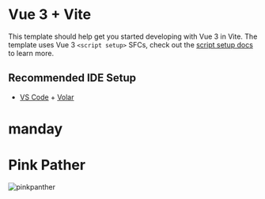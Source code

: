 # Vue 3 + Vite

This template should help get you started developing with Vue 3 in Vite. The template uses Vue 3 `<script setup>` SFCs, check out the [script setup docs](https://v3.vuejs.org/api/sfc-script-setup.html#sfc-script-setup) to learn more.

## Recommended IDE Setup

- [VS Code](https://code.visualstudio.com/) + [Volar](https://marketplace.visualstudio.com/items?itemName=Vue.volar)

# manday
# Pink Pather
![pinkpanther](https://user-images.githubusercontent.com/42699812/203830600-53231bcb-e9b5-4f7e-80df-dbcfc762008c.png)

